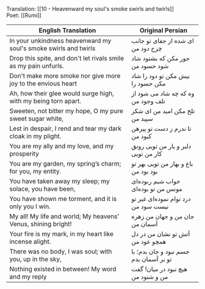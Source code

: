 Translation: [[10 - Heavenward my soul's smoke swirls and twirls]]  
Poet: [[Rumi]]  

| English Translation | Original Persian |
|---------------------|------------------|
| In your unkindness heavenward my soul's smoke swirls and twirls | ای شده از جفای تو جانب چرخ دود من |
| Drop this spite, and don't let rivals smile as my pain unfurls. | جور مکن که بشنود شاد شود حسود من |
| Don't make more smoke nor give more joy to the envious heart | بیش مکن تو دود را شاد مکن حسود را |
| Ah, how their glee would surge high, with my being torn apart. | وه که چه شاد می شود از تلف وجود من |
| Sweeten, not bitter my hope, O my pure sweet sugar white, | تلخ مکن امید من ای شکر سپید من |
| Lest in despair, I rend and tear my dark cloak in my plight. | تا ندرم ز دست تو پیرهن کبود من |
| You are my ally and my love, and my prosperity | دلبر و یار من تویی رونق کار من تویی |
| You are my garden, my spring’s charm; for you, my entity. | باغ و بهار من تویی بهر تو بود بود من |
| You have taken away my sleep; my solace, you have been, | خواب شبم ربوده‌ای مونس من تو بوده‌ای |
| You have shown me torment, and it is only you I win. | درد توام نموده‌ای غیر تو نیست سود من |
| My all! My life and world; My heavens' Venus, shining bright! | جان من و جهان من زهره آسمان من |
| Your fire is my mark, in my heart like incense alight. | آتش تو نشان من در دل همچو عود من |
| There was no body, I was soul; with you, up in the sky, | جسم نبود و جان بدم؛ با تو بر آسمان بدم |
| Nothing existed in between! My word and my reply | هیچ نبود در میان! گفت من و شنود من |

